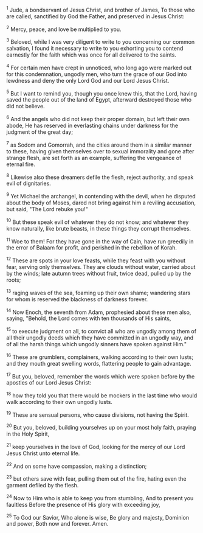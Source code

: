 <sup>1</sup> 
Jude, a bondservant of Jesus Christ, and brother of James, To those who are called, sanctified by God the Father, and preserved in Jesus Christ: 

<sup>2</sup> 
Mercy, peace, and love be multiplied to you.

<sup>3</sup> 
Beloved, while I was very diligent to write to you concerning our common salvation, I found it necessary to write to you exhorting you to contend earnestly for the faith which was once for all delivered to the saints. 

<sup>4</sup> 
For certain men have crept in unnoticed, who long ago were marked out for this condemnation, ungodly men, who turn the grace of our God into lewdness and deny the only Lord God and our Lord Jesus Christ.

<sup>5</sup> 
But I want to remind you, though you once knew this, that the Lord, having saved the people out of the land of Egypt, afterward destroyed those who did not believe. 

<sup>6</sup> 
And the angels who did not keep their proper domain, but left their own abode, He has reserved in everlasting chains under darkness for the judgment of the great day; 

<sup>7</sup> 
as Sodom and Gomorrah, and the cities around them in a similar manner to these, having given themselves over to sexual immorality and gone after strange flesh, are set forth as an example, suffering the vengeance of eternal fire. 

<sup>8</sup> 
Likewise also these dreamers defile the flesh, reject authority, and speak evil of dignitaries. 

<sup>9</sup> 
Yet Michael the archangel, in contending with the devil, when he disputed about the body of Moses, dared not bring against him a reviling accusation, but said, "The Lord rebuke you!" 

<sup>10</sup> 
But these speak evil of whatever they do not know; and whatever they know naturally, like brute beasts, in these things they corrupt themselves. 

<sup>11</sup> 
Woe to them! For they have gone in the way of Cain, have run greedily in the error of Balaam for profit, and perished in the rebellion of Korah.

<sup>12</sup> 
These are spots in your love feasts, while they feast with you without fear, serving only themselves. They are clouds without water, carried about by the winds; late autumn trees without fruit, twice dead, pulled up by the roots; 

<sup>13</sup> 
raging waves of the sea, foaming up their own shame; wandering stars for whom is reserved the blackness of darkness forever. 

<sup>14</sup> 
Now Enoch, the seventh from Adam, prophesied about these men also, saying, "Behold, the Lord comes with ten thousands of His saints, 

<sup>15</sup> 
to execute judgment on all, to convict all who are ungodly among them of all their ungodly deeds which they have committed in an ungodly way, and of all the harsh things which ungodly sinners have spoken against Him." 

<sup>16</sup> 
These are grumblers, complainers, walking according to their own lusts; and they mouth great swelling words, flattering people to gain advantage. 

<sup>17</sup> 
But you, beloved, remember the words which were spoken before by the apostles of our Lord Jesus Christ: 

<sup>18</sup> 
how they told you that there would be mockers in the last time who would walk according to their own ungodly lusts. 

<sup>19</sup> 
These are sensual persons, who cause divisions, not having the Spirit.

<sup>20</sup> 
But you, beloved, building yourselves up on your most holy faith, praying in the Holy Spirit, 

<sup>21</sup> 
keep yourselves in the love of God, looking for the mercy of our Lord Jesus Christ unto eternal life. 

<sup>22</sup> 
And on some have compassion, making a distinction; 

<sup>23</sup> 
but others save with fear, pulling them out of the fire, hating even the garment defiled by the flesh.

<sup>24</sup> 
Now to Him who is able to keep you from stumbling, And to present you faultless Before the presence of His glory with exceeding joy, 

<sup>25</sup> 
To God our Savior, Who alone is wise, Be glory and majesty, Dominion and power, Both now and forever. Amen.